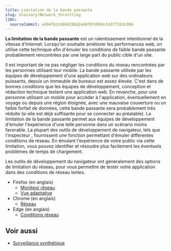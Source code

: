 ```yaml
---
title: Limitation de la bande passante
slug: Glossary/Network_throttling
l10n:
  sourceCommit: ed947b2c608428b62a60f07d09dc543f732dc09b
---
```

**La limitation de la bande passante** est un ralentissement intentionnel de la vitesse d'Internet. Lorsqu'on souhaite améliorer les performances web, on utilise cette technique afin d'émuler les conditions de faible bande passante probablement rencontrées par une large part du public cible d'un site.

Il est important de ne pas négliger les conditions du réseau rencontrées par les personnes utilisant leur mobile. La bande passante utilisée par les équipes de développement d'une application web sur des ordinateurs puissants, depuis un immeuble de bureaux est assez élevée. C'est dans de bonnes conditions que les équipes de développement, conception et rédaction technique testent une application web. En revanche, pour une personne utilisant un mobile pour accéder à l'application, éventuellement en voyage ou depuis une région éloignée, avec une mauvaise couverture ou un faible forfait de données, cette bande passante sera probablement très réduite (si elle est déjà suffisante pour se connecter au préalable). La limitation de la bande passante permet aux équipes de développement d'émuler l'expérience d'une telle personne dans un scénario moins favorable. La plupart des outils de développement de navigateur, tels que l'inspecteur , fournissent une fonction permettant d'émuler différentes conditions de réseau. En émulant l'expérience de votre public via cette limitation, vous pouvez identifier et résoudre plus facilement les éventuels problèmes de temps de chargement.

Les outils de développement du navigateur ont généralement des options de limitation du réseau, pour vous permettre de tester votre application dans des conditions de réseau lentes.

- Firefox (en anglais)
  - [Moniteur réseau](https://firefox-source-docs.mozilla.org/devtools-user/network_monitor/index.html)
  - [Vue adaptative](https://firefox-source-docs.mozilla.org/devtools-user/responsive_design_mode/index.html)
- Chrome (en anglais)
  - [Réseau](https://developer.chrome.com/docs/devtools/network/reference/#throttling)
- Edge (en anglais)
  - [Conditions réseau](https://learn.microsoft.com/en-us/microsoft-edge/devtools-guide-chromium/network/reference#emulate-slow-network-connections-from-the-network-conditions-drawer)

## Voir aussi

- [Surveillance synthétique](/fr/docs/Glossary/Synthetic_monitoring)
